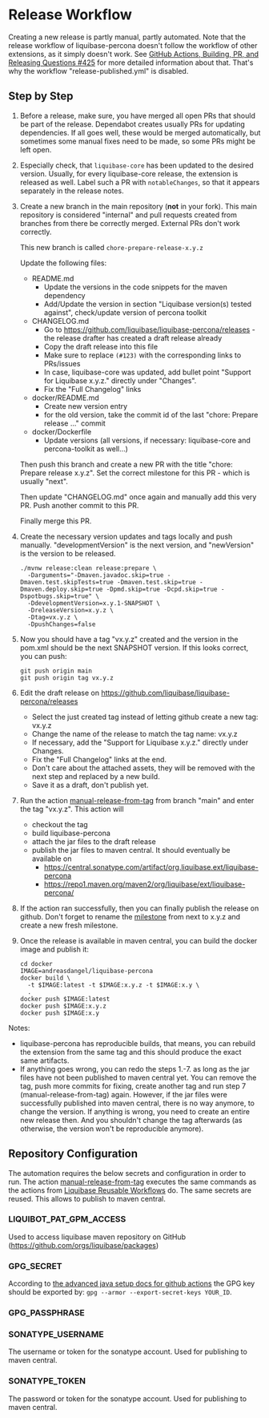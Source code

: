 # Release Workflow

Creating a new release is partly manual, partly automated.
Note that the release workflow of liquibase-percona doesn't follow the workflow of other
extensions, as it simply doesn't work.
See [GitHub Actions, Building, PR, and Releasing Questions #425](https://github.com/liquibase/liquibase-percona/issues/425)
for more detailed information about that. That's why the workflow "release-published.yml" is disabled.

## Step by Step

1. Before a release, make sure, you have merged all open PRs that should be part of the release.
   Dependabot creates usually PRs for updating dependencies. If all goes well, these would be merged
   automatically, but sometimes some manual fixes need to be made, so some PRs might be left open.

2. Especially check, that `liquibase-core` has been updated to the desired version. Usually, for every
   liquibase-core release, the extension is released as well.
   Label such a PR with `notableChanges`, so that it appears separately in the release notes.

3. Create a new branch in the main repository (**not** in your fork). This main repository is considered
   "internal" and pull requests created from branches from there be correctly merged. External PRs don't
   work correctly.

   This new branch is called `chore-prepare-release-x.y.z`

   Update the following files:
   * README.md
     * Update the versions in the code snippets for the maven dependency
     * Add/Update the version in section "Liquibase version(s) tested against", check/update version of percona toolkit
   * CHANGELOG.md
     * Go to <https://github.com/liquibase/liquibase-percona/releases> - the release drafter has created a draft
       release already
     * Copy the draft release into this file
     * Make sure to replace `(#123)` with the corresponding links to PRs/issues
     * In case, liquibase-core was updated, add bullet point "Support for Liquibase x.y.z." directly under "Changes".
     * Fix the "Full Changelog" links
   * docker/README.md
     * Create new version entry
     * for the old version, take the commit id of the last "chore: Prepare release ..." commit
   * docker/Dockerfile
     * Update versions (all versions, if necessary: liquibase-core and percona-toolkit as well...)

   Then push this branch and create a new PR with the title "chore: Prepare release x.y.z".
   Set the correct milestone for this PR - which is usually "next".

   Then update "CHANGELOG.md" once again and manually add this very PR. Push another commit to this PR.

   Finally merge this PR.

4. Create the necessary version updates and tags locally and push manually. "developmentVersion" is the next
   version, and "newVersion" is the version to be released.

   ```
   ./mvnw release:clean release:prepare \
     -Darguments="-Dmaven.javadoc.skip=true -Dmaven.test.skipTests=true -Dmaven.test.skip=true -Dmaven.deploy.skip=true -Dpmd.skip=true -Dcpd.skip=true -Dspotbugs.skip=true" \
     -DdevelopmentVersion=x.y.1-SNAPSHOT \
     -DreleaseVersion=x.y.z \
     -Dtag=vx.y.z \
     -DpushChanges=false
   ```

5. Now you should have a tag "vx.y.z" created and the version in the pom.xml should be the next SNAPSHOT
   version. If this looks correct, you can push:

   ```
   git push origin main
   git push origin tag vx.y.z
   ```

6. Edit the draft release on <https://github.com/liquibase/liquibase-percona/releases>
   * Select the just created tag instead of letting github create a new tag: vx.y.z
   * Change the name of the release to match the tag name: vx.y.z
   * If necessary, add the "Support for Liquibase x.y.z." directly under Changes.
   * Fix the "Full Changelog" links at the end.
   * Don't care about the attached assets, they will be removed with the next step and replaced by
     a new build.
   * Save it as a draft, don't publish yet.

7. Run the action [manual-release-from-tag](https://github.com/liquibase/liquibase-percona/actions/workflows/manual-release-from-tag.yml)
   from branch "main" and enter the tag "vx.y.z". This action will
   * checkout the tag
   * build liquibase-percona
   * attach the jar files to the draft release
   * publish the jar files to maven central. It should eventually be available on
     * https://central.sonatype.com/artifact/org.liquibase.ext/liquibase-percona
     * https://repo1.maven.org/maven2/org/liquibase/ext/liquibase-percona/

8. If the action ran successfully, then you can finally publish the release on github.
  Don't forget to rename the [milestone](https://github.com/liquibase/liquibase-percona/milestones) from next to x.y.z
  and create a new fresh milestone.

9. Once the release is available in maven central, you can build the docker image and publish it:
   ```
   cd docker
   IMAGE=andreasdangel/liquibase-percona
   docker build \
     -t $IMAGE:latest -t $IMAGE:x.y.z -t $IMAGE:x.y \
     .
   docker push $IMAGE:latest
   docker push $IMAGE:x.y.z
   docker push $IMAGE:x.y
   ```

Notes:
* liquibase-percona has reproducible builds, that means, you can rebuild the extension from the same tag
and this should produce the exact same artifacts.
* If anything goes wrong, you can redo the steps 1.-7. as long as the jar files have not been published
to maven central yet. You can remove the tag, push more commits for fixing, create another tag and
run step 7 (manual-release-from-tag) again. However, if the jar files were successfully published into
maven central, there is no way anymore, to change the version. If anything is wrong, you need to
create an entire new release then. And you shouldn't change the tag afterwards (as otherwise, the version
won't be reproducible anymore).

## Repository Configuration

The automation requires the below secrets and configuration in order to run.
The action [manual-release-from-tag](https://github.com/liquibase/liquibase-percona/actions/workflows/manual-release-from-tag.yml)
executes the same commands as the actions from [Liquibase Reusable Workflows](https://github.com/liquibase/build-logic/) do.
The same secrets are reused. This allows to publish to maven central.

### LIQUIBOT_PAT_GPM_ACCESS
Used to access liquibase maven repository on GitHub (https://github.com/orgs/liquibase/packages)


### GPG_SECRET
According to [the advanced java setup docs for github actions](https://github.com/actions/setup-java/blob/main/docs/advanced-usage.md#gpg)
the GPG key should be exported by: `gpg --armor --export-secret-keys YOUR_ID`.

### GPG_PASSPHRASE

### SONATYPE_USERNAME
The username or token for the sonatype account. Used for publishing to maven central.

### SONATYPE_TOKEN
The password or token for the sonatype account. Used for publishing to maven central.
